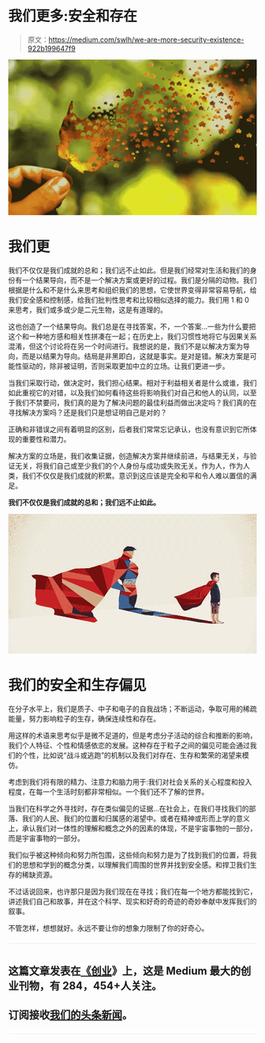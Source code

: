# 我们更多:安全和存在

> 原文：<https://medium.com/swlh/we-are-more-security-existence-922b199647f9>

![](img/914ff16f531f56128afa26a9f570fa7b.png)

# **我们更**

我们不仅仅是我们成就的总和；我们远不止如此。但是我们经常对生活和我们的身份有一个结果导向，而不是一个解决方案或更好的过程。我们是分隔的动物。我们根据是什么和不是什么来思考和组织我们的思想，它使世界变得非常容易导航，给我们安全感和控制感，给我们批判性思考和比较相似选择的能力。我们用 1 和 0 来思考，我们或多或少是二元生物，这是有道理的。

这也创造了一个结果导向。我们总是在寻找答案，不，一个答案…一些为什么要把这个和一种地方感和相关性拼凑在一起；在历史上，我们习惯性地将它与因果关系混淆，但这个讨论将在另一个时间进行。我想说的是，我们不是以解决方案为导向，而是以结果为导向。结局是非黑即白，这就是事实。是对是错。解决方案是可能性驱动的，除非被证明，否则采取更加中立的立场。让我们更进一步。

当我们采取行动，做决定时，我们担心结果。相对于利益相关者是什么或谁，我们如此重视它的对错，以及我们如何看待这些将影响我们对自己和他人的认同，以至于我们不禁要问，我们真的是为了解决问题的最佳利益而做出决定吗？我们真的在寻找解决方案吗？还是我们只是想证明自己是对的？

正确和非错误之间有着明显的区别，后者我们常常忘记承认，也没有意识到它所体现的重要性和潜力。

解决方案的立场是，我们收集证据，创造解决方案并继续前进，与结果无关，与验证无关，将我们自己或至少我们的个人身份与成功或失败无关。作为人，作为人类，我们不仅仅是我们成就的积累。意识到这应该是完全和平和令人难以置信的满足。

**我们不仅仅是我们成就的总和；我们远不止如此。**

![](img/955f99fa6176314b169434487a18d8d0.png)

# 我们的安全和生存偏见

在分子水平上，我们是质子、中子和电子的自我战场；不断运动，争取可用的稀疏能量，努力影响粒子的生存，确保连续性和存在。

用这样的术语来思考似乎是微不足道的，但是考虑分子活动的综合和推断的影响，我们个人特征、个性和情感依恋的发展。这种存在于粒子之间的偏见可能会通过我们的个性，比如说“战斗或逃跑”的机制以及我们对存在、生存和繁荣的渴望来模仿。

考虑到我们将有限的精力、注意力和脑力用于:我们对社会关系的关心程度和投入程度，在每一个生活时刻都非常相似。一个我们还不了解的世界。

当我们在科学之外寻找时，存在类似偏见的证据…在社会上，在我们寻找我们的部落、我们的人民、我们的位置和归属感的渴望中。或者在精神或形而上学的意义上，承认我们对一体性的理解和概念之外的因素的体现，不是宇宙事物的一部分，而是宇宙事物的一部分。

我们似乎被这种倾向和努力所包围，这些倾向和努力是为了找到我们的位置，将我们的思想和学到的概念分类，以理解我们周围的世界并找到安全感。和捍卫我们生存的稀缺资源。

不过话说回来，也许那只是因为我们现在在寻找；我们在每一个地方都能找到它，讲述我们自己和故事，并在这个科学、现实和好奇的奇迹的奇妙奉献中发挥我们的叙事。

不管怎样，想想就好。永远不要让你的想象力限制了你的好奇心。

![](img/731acf26f5d44fdc58d99a6388fe935d.png)

## 这篇文章发表在[《创业](https://medium.com/swlh)》上，这是 Medium 最大的创业刊物，有 284，454+人关注。

## 订阅接收[我们的头条新闻](http://growthsupply.com/the-startup-newsletter/)。

![](img/731acf26f5d44fdc58d99a6388fe935d.png)